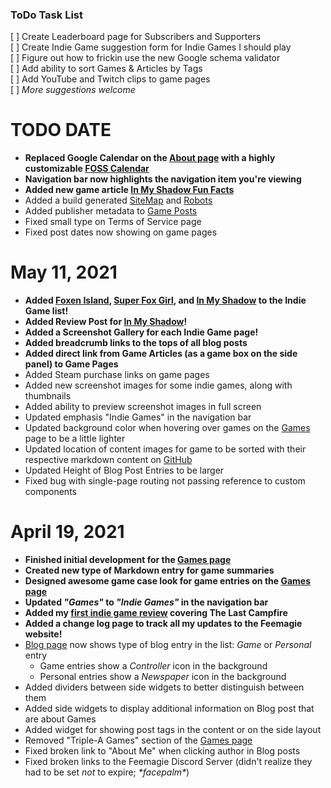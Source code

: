 ### ToDo Task List
[ ] Create Leaderboard page for Subscribers and Supporters<br/>
[ ] Create Indie Game suggestion form for Indie Games I should play<br/>
[ ] Figure out how to frickin use the new Google schema validator<br/>
[ ] Add ability to sort Games & Articles by Tags<br/>
[ ] Add YouTube and Twitch clips to game pages<br/>
[ ] _More suggestions welcome_<br/>

# TODO DATE

* **Replaced Google Calendar on the [About page](/about) with a highly customizable [FOSS Calendar](https://jquense.github.io/react-big-calendar/)**
* **Navigation bar now highlights the navigation item you're viewing**
* **Added new game article [In My Shadow Fun Facts](/games/in-my-shadow/in-my-shadow-fun-facts)**
* Added a build generated [SiteMap](/sitemap.xml) and [Robots](robots.txt)
* Added publisher metadata to [Game Posts](/games)
* Fixed small type on Terms of Service page
* Fixed post dates now showing on game pages

# May 11, 2021

* **Added [Foxen Island](/games/foxen-island), [Super Fox Girl](/games/super-fox-girl), and [In My Shadow](/games/in-my-shadow) to the Indie Game list!**
* **Added Review Post for [In My Shadow](/games/in-my-shadow/in-my-shadow-review)!**
* **Added a Screenshot Gallery for each Indie Game page!**
* **Added breadcrumb links to the tops of all blog posts**
* **Added direct link from Game Articles (as a game box on the side panel) to Game Pages**
* Added Steam purchase links on game pages
* Added new screenshot images for some indie games, along with thumbnails
* Added ability to preview screenshot images in full screen
* Updated emphasis "Indie Games" in the navigation bar
* Updated background color when hovering over games on the [Games](/games) page to be a little lighter
* Updated location of content images for game to be sorted with their respective markdown content on [GitHub](https://github.com/Feemagie/website-content)
* Updated Height of Blog Post Entries to be larger
* Fixed bug with single-page routing not passing reference to custom components

# April 19, 2021

* **Finished initial development for the [Games page](/games)**
* **Created new type of Markdown entry for game summaries**
* **Designed awesome game case look for game entries on the [Games page](/games)**
* **Updated _"Games"_ to _"Indie Games"_ in the navigation bar**
* **Added my [first indie game review](/games/the-last-campfire/the-last-campfire-review) covering The Last Campfire**
* **Added a change log page to track all my updates to the Feemagie website!**
* [Blog page](/blog) now shows type of blog entry in the list: _Game_ or _Personal_ entry
  * Game entries show a _Controller_ icon in the background
  * Personal entries show a _Newspaper_ icon in the background
* Added dividers between side widgets to better distinguish between them
* Added side widgets to display additional information on Blog post that are about Games
* Added widget for showing post tags in the content or on the side layout
* Removed "Triple-A Games" section of the [Games page](/games)
* Fixed broken link to "About Me" when clicking author in Blog posts
* Fixed broken links to the Feemagie Discord Server (didn't realize they had to be set _not_ to expire; *&ast;facepalm&ast;*)